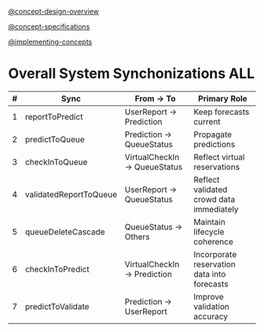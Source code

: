 [@concept-design-overview](../../background/concept-design-overview.md)

[@concept-specifications](../../background/concept-specifications.md)

[@implementing-concepts](../../background/implementing-concepts.md)

# Overall System Synchonizations ALL

| # | Sync                   | From → To                   | Primary Role                                 |
|---|------------------------|-----------------------------|----------------------------------------------|
| 1 | reportToPredict        | UserReport → Prediction     | Keep forecasts current                       |
| 2 | predictToQueue         | Prediction → QueueStatus    | Propagate predictions                        |
| 3 | checkInToQueue         | VirtualCheckIn → QueueStatus| Reflect virtual reservations                 |
| 4 | validatedReportToQueue | UserReport → QueueStatus    | Reflect validated crowd data immediately     |
| 5 | queueDeleteCascade     | QueueStatus → Others        | Maintain lifecycle coherence                 |
| 6 | checkInToPredict       | VirtualCheckIn → Prediction | Incorporate reservation data into forecasts  |
| 7 | predictToValidate      | Prediction → UserReport     | Improve validation accuracy                  |
